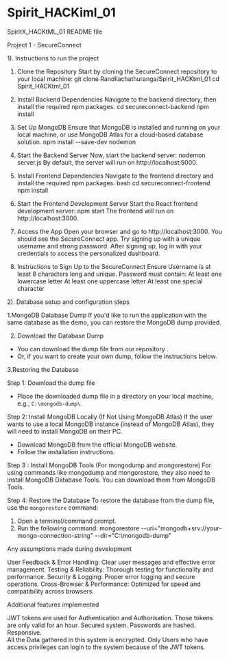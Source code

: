 # Spirit_HACKiml_01

SpiritX_HACKtML_01
README file

Project 1 - SecureConnect

1). Instructions to run the project



1. Clone the Repository
Start by cloning the SecureConnect repository to your local machine:
git clone Randilachathuranga/Spirit_HACKtml_01
cd Spirit_HACKtml_01

2. Install Backend Dependencies
Navigate to the backend directory, then install the required npm packages.
cd secureconnect-backend
npm install

3. Set Up MongoDB
Ensure that MongoDB is installed and running on your local machine, or use MongoDB Atlas for a cloud-based database solution.
npm install --save-dev nodemon

4. Start the Backend Server
Now, start the backend server:
nodemon server.js 
By default, the server will run on http://localhost:5000.

5. Install Frontend Dependencies
Navigate to the frontend directory and install the required npm packages.
bash
cd secureconnect-frontend
npm install

6. Start the Frontend Development Server
Start the React frontend development server:
npm start
The frontend will run on http://localhost:3000.

7. Access the App
Open your browser and go to http://localhost:3000.
You should see the SecureConnect app.
Try signing up with a unique username and strong password.
After signing up, log in with your credentials to access the personalized dashboard.

8. Instructions to Sign Up to the SecureConnect
Ensure Username is at least 8 characters long and unique.
Password must contain: 
At least one lowercase letter 
At least one uppercase letter 
At least one special character



2). Database setup and configuration steps


1.MongoDB Database Dump
If you'd like to run the application with the same database as the demo, you can restore the MongoDB dump provided.

2. Download the Database Dump
- You can download the dump file from our repository .
- Or, if you want to create your own dump, follow the instructions below.

3.Restoring the Database

Step 1: Download the dump file
- Place the downloaded dump file in a directory on your local machine, e.g., `C:\mongodb-dump\`.

Step 2: Install MongoDB Locally (If Not Using MongoDB Atlas)
If the user wants to use a local MongoDB instance (instead of MongoDB Atlas), they will need to install MongoDB on their PC.
- Download MongoDB from the official MongoDB website.
- Follow the installation instructions.

Step 3 : Install MongoDB Tools (For mongodump and mongorestore)
For using commands like mongodump and mongorestore, they also need to install MongoDB Database Tools. You can download them from MongoDB Tools.

Step 4: Restore the Database
To restore the database from the dump file, use the `mongorestore` command:
   1. Open a terminal/command prompt.
   2. Run the following command:
   mongorestore --uri="mongodb+srv://your-mongo-connection-string" --dir="C:\mongodb-dump"


Any assumptions made during development 

User Feedback & Error Handling: Clear user messages and effective error management.
Testing & Reliability: Thorough testing for functionality and performance.
Security & Logging: Proper error logging and secure operations.
Cross-Browser & Performance: Optimized for speed and compatibility across browsers.


Additional features implemented

JWT tokens are used for Authentication and Authorisation. Those tokens are only valid for an hour.
Secured system. Passwords are hashed.
Responsive.  
All the Data gathered in this system is encrypted.
Only Users who have access privileges can login to the system because of the JWT tokens.
